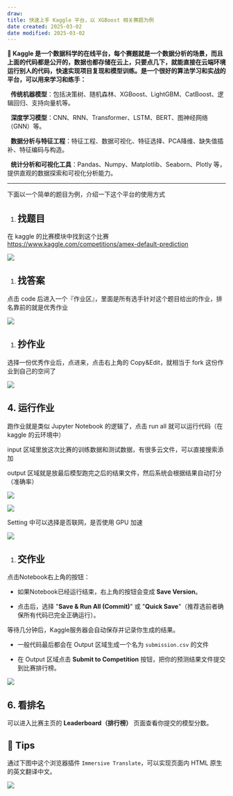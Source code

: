 ```yaml
---
draw:
title: 快速上手 Kaggle 平台，以 XGBoost 相关赛题为例
date created: 2025-03-02
date modified: 2025-03-02
---
```

**🎯 Kaggle 是一个数据科学的在线平台，每个赛题就是一个数据分析的场景，而且上面的代码都是公开的，数据也都存储在云上，只要点几下，就能直接在云端环境运行别人的代码，快速实现项目复现和模型训练。是一个很好的算法学习和实战的平台，可以用来学习和练手：**

  **传统机器模型**：包括决策树、随机森林、XGBoost、LightGBM、CatBoost、逻辑回归、支持向量机等。

  **深度学习模型**：CNN、RNN、Transformer、LSTM、BERT、图神经网络（GNN）等。

  **数据分析与特征工程**：特征工程、数据可视化、特征选择、PCA降维、缺失值插补、特征编码与构造。

  **统计分析和可视化工具**：Pandas、Numpy、Matplotlib、Seaborn、Plotly 等，提供直观的数据探索和可视化分析能力。

---

下面以一个简单的题目为例，介绍一下这个平台的使用方式

1. ## 找题目
    

在 kaggle 的比赛模块中找到这个比赛 https://www.kaggle.com/competitions/amex-default-prediction

![](https://hf7l9aiqzx.feishu.cn/space/api/box/stream/download/asynccode/?code=MjNkODVkZmU5ZmNkODQyZjIzY2JiNmM5YjkxZmZlYzJfdjAwY2VhWE9iZ0tFdTZ5cTc3QWRZRk9vSnhlSVYwY1lfVG9rZW46TzdMZ2I2VG1yb2xpU2Z4Tk8zWmNJTjZTbkVoXzE3NDA4NTE1Mjg6MTc0MDg1NTEyOF9WNA)

1. ## 找答案
    

点击 code 后进入一个『作业区』，里面是所有选手针对这个题目给出的作业，排名靠前的就是优秀作业

![](https://hf7l9aiqzx.feishu.cn/space/api/box/stream/download/asynccode/?code=N2MyZDRkZGFiYzg3YTEzM2YxMTg5NzJiNzY1MGJlNjVfUXFiUW9lemhYNW1kNmlSZ3pIUmluaERtVnBVQnByd0RfVG9rZW46UThiNGJyUUJsbzRrY3F4NFJ4YWNwcG5PbjFnXzE3NDA4NTE1Mjg6MTc0MDg1NTEyOF9WNA)

1. ## 抄作业
    

选择一份优秀作业后，点进来，点击右上角的 Copy&Edit，就相当于 fork 这份作业到自己的空间了

![](https://hf7l9aiqzx.feishu.cn/space/api/box/stream/download/asynccode/?code=ZmJiYjY3MWRlZWQ4NzU4ZWE4NDUwNTQ1NDFhNjlkMThfUjRBMGt0UkdoZWxEa2FZZFVJUFlQQkI1a3N4bXhMNDdfVG9rZW46UTBMQ2J3SlJZb3dzSFZ4UXdrRWMxaDVpbkFjXzE3NDA4NTE1Mjg6MTc0MDg1NTEyOF9WNA)

## 4. 运行作业

跑作业就是类似 Jupyter Notebook 的逻辑了，点击 run all 就可以运行代码（在 kaggle 的云环境中）

input 区域里放这次比赛的训练数据和测试数据，有很多云文件，可以直接搜索添加

output 区域就是放最后模型跑完之后的结果文件，然后系统会根据结果自动打分（准确率）

![](https://hf7l9aiqzx.feishu.cn/space/api/box/stream/download/asynccode/?code=MTRhZDA4N2Y1NDQxODhhNTljYzBjMDM5ZDg4NmE0YzJfNUdFTXJXVkhhelVPak5ISDhxRWNUTHVTcDQ3N3duNERfVG9rZW46UU9WWGJiZkhZb0t4dWh4OTRLaGNJZGhGbmJnXzE3NDA4NTE1Mjg6MTc0MDg1NTEyOF9WNA)

  

![](https://hf7l9aiqzx.feishu.cn/space/api/box/stream/download/asynccode/?code=MTZlYjYyMGZmMjY4NzhjZjc3N2Q4YmI2NmQzZTQxODNfcExxYjJycXlPZUxwRGI2TVZlY2o3eFQzMXd1Q0hMYmtfVG9rZW46TVk2NmJ6cWpLb25OSHV4bjFremNrQm1nbkdmXzE3NDA4NTE1Mjg6MTc0MDg1NTEyOF9WNA)

Setting 中可以选择是否联网，是否使用 GPU 加速

![](https://hf7l9aiqzx.feishu.cn/space/api/box/stream/download/asynccode/?code=OTQyNGJlMzVhMDZlZTY3MmQ5OTdmZDg0ZjAzMTM3YmRfMXEyQllmbFlCMDZWY0ZPMUhZUEtpZTVkTTE3S0t2YkdfVG9rZW46Tm50TWJBZWlCb2czeGF4ZnFyUWNCRnFQblhlXzE3NDA4NTE1Mjg6MTc0MDg1NTEyOF9WNA)

1. ## 交作业
    

点击Notebook右上角的按钮：

- 如果Notebook已经运行结束，右上角的按钮会变成 **Save Version**。
    
- 点击后，选择 "**Save & Run All (Commit)**" 或 "**Quick Save**"（推荐选前者确保所有代码已完全正确运行）。
    

等待几分钟后，Kaggle服务器会自动保存并记录你生成的结果。

- 一般代码最后都会在 Output 区域生成一个名为 `submission.csv` 的文件
    
- 在 Output 区域点击 **Submit to Competition** 按钮，把你的预测结果文件提交到比赛排行榜。
    

![](https://hf7l9aiqzx.feishu.cn/space/api/box/stream/download/asynccode/?code=MTM4MDQ2OTQ3NWZiMWU0ZGU0ZTZiMjg4ZDBlOTA0NzNfOWF3Q3BZVklrclBSZVd6eTQzWVhWUDJlTUx4Y2Rlc0ZfVG9rZW46QnZKMWJXdzFob0NLN2t4ZmFta2NiWmVubkdiXzE3NDA4NTE1Mjg6MTc0MDg1NTEyOF9WNA)

## 6. 看排名

可以进入比赛主页的 **Leaderboard（排行榜）** 页面查看你提交的模型分数。

  

  

  

  

  

  

## 📌 Tips

通过下图中这个浏览器插件 `Immersive Translate`，可以实现页面内 HTML 原生的英文翻译中文。

![](https://hf7l9aiqzx.feishu.cn/space/api/box/stream/download/asynccode/?code=OGIwYmQyNzM5ZDFlMTFmMTE2MTZmNWIwYzgyYmI0YTJfZDlmWXg4eTdncDF6OThmaUx2YnFVU1VwMUt4cEFqNkJfVG9rZW46REJZZWI0azlJbzhFZUh4a0VVU2NPMDZTbjRiXzE3NDA4NTE1Mjg6MTc0MDg1NTEyOF9WNA)
